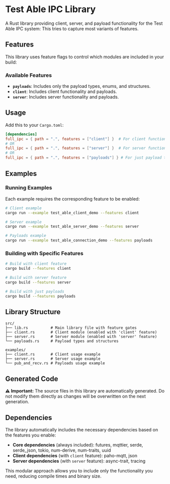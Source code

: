 # Test Able IPC Library

A Rust library providing client, server, and payload functionality for the Test Able IPC system: This tries to capture most variants of features.

## Features

This library uses feature flags to control which modules are included in your build:

### Available Features

- **`payloads`**: Includes only the payload types, enums, and structures.
- **`client`**: Includes client functionality and payloads.
- **`server`**: Includes server functionality and payloads.

## Usage

Add this to your `Cargo.toml`:

```toml
[dependencies]
full_ipc = { path = ".", features = ["client"] }  # For client functionality
# OR
full_ipc = { path = ".", features = ["server"] }  # For server functionality
# OR  
full_ipc = { path = ".", features = ["payloads"] } # For just payload types
```

## Examples

### Running Examples

Each example requires the corresponding feature to be enabled:

```bash
# Client example
cargo run --example test_able_client_demo --features client

# Server example
cargo run --example test_able_server_demo --features server

# Payloads example
cargo run --example test_able_connection_demo --features payloads
```

### Building with Specific Features

```bash
# Build with client feature
cargo build --features client

# Build with server feature
cargo build --features server

# Build with just payloads
cargo build --features payloads

```

## Library Structure

```
src/
├── lib.rs          # Main library file with feature gates
├── client.rs       # Client module (enabled with 'client' feature)
├── server.rs       # Server module (enabled with 'server' feature)  
└── payloads.rs     # Payload types and structures

examples/
├── client.rs       # Client usage example
├── server.rs       # Server usage example
└── pub_and_recv.rs # Payloads usage example
```

## Generated Code

**⚠️ Important:** The source files in this library are automatically generated. Do not modify them directly as changes will be overwritten on the next generation.

## Dependencies

The library automatically includes the necessary dependencies based on the features you enable:

- **Core dependencies** (always included): futures, mqttier, serde, serde_json, tokio, num-derive, num-traits, uuid
- **Client dependencies** (with `client` feature): paho-mqtt, json 
- **Server dependencies** (with `server` feature): async-trait, tracing

This modular approach allows you to include only the functionality you need, reducing compile times and binary size.